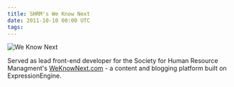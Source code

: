 ```yaml
---
title: SHRM's We Know Next
date: 2011-10-10 00:00 UTC
tags:
---
```


![We Know Next](/images/portfolio/shrm.png)

Served as lead front-end developer for the Society for Human Resource Managment's [WeKnowNext.com](http://www.weknownext.com) - a content and blogging platform built on ExpressionEngine.
